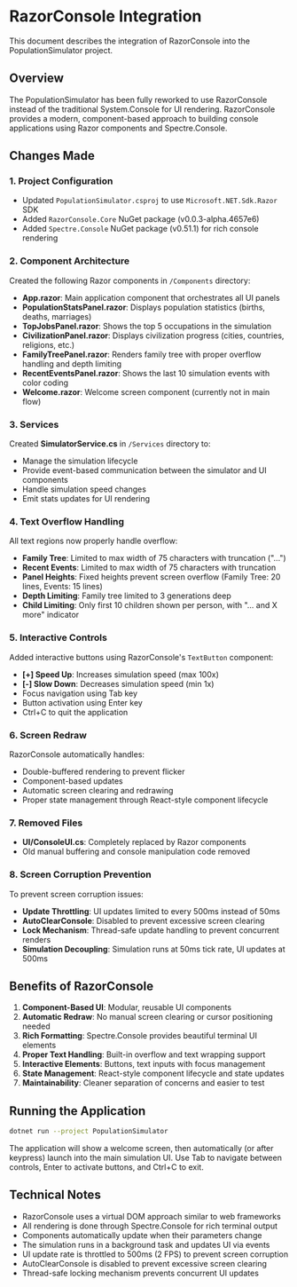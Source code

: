 # RazorConsole Integration

This document describes the integration of RazorConsole into the PopulationSimulator project.

## Overview

The PopulationSimulator has been fully reworked to use RazorConsole instead of the traditional System.Console for UI rendering. RazorConsole provides a modern, component-based approach to building console applications using Razor components and Spectre.Console.

## Changes Made

### 1. Project Configuration
- Updated `PopulationSimulator.csproj` to use `Microsoft.NET.Sdk.Razor` SDK
- Added `RazorConsole.Core` NuGet package (v0.0.3-alpha.4657e6)
- Added `Spectre.Console` NuGet package (v0.51.1) for rich console rendering

### 2. Component Architecture

Created the following Razor components in `/Components` directory:

- **App.razor**: Main application component that orchestrates all UI panels
- **PopulationStatsPanel.razor**: Displays population statistics (births, deaths, marriages)
- **TopJobsPanel.razor**: Shows the top 5 occupations in the simulation
- **CivilizationPanel.razor**: Displays civilization progress (cities, countries, religions, etc.)
- **FamilyTreePanel.razor**: Renders family tree with proper overflow handling and depth limiting
- **RecentEventsPanel.razor**: Shows the last 10 simulation events with color coding
- **Welcome.razor**: Welcome screen component (currently not in main flow)

### 3. Services

Created **SimulatorService.cs** in `/Services` directory to:
- Manage the simulation lifecycle
- Provide event-based communication between the simulator and UI components
- Handle simulation speed changes
- Emit stats updates for UI rendering

### 4. Text Overflow Handling

All text regions now properly handle overflow:
- **Family Tree**: Limited to max width of 75 characters with truncation ("...")
- **Recent Events**: Limited to max width of 75 characters with truncation
- **Panel Heights**: Fixed heights prevent screen overflow (Family Tree: 20 lines, Events: 15 lines)
- **Depth Limiting**: Family tree limited to 3 generations deep
- **Child Limiting**: Only first 10 children shown per person, with "... and X more" indicator

### 5. Interactive Controls

Added interactive buttons using RazorConsole's `TextButton` component:
- **[+] Speed Up**: Increases simulation speed (max 100x)
- **[-] Slow Down**: Decreases simulation speed (min 1x)
- Focus navigation using Tab key
- Button activation using Enter key
- Ctrl+C to quit the application

### 6. Screen Redraw

RazorConsole automatically handles:
- Double-buffered rendering to prevent flicker
- Component-based updates
- Automatic screen clearing and redrawing
- Proper state management through React-style component lifecycle

### 7. Removed Files

- **UI/ConsoleUI.cs**: Completely replaced by Razor components
- Old manual buffering and console manipulation code removed

### 8. Screen Corruption Prevention

To prevent screen corruption issues:
- **Update Throttling**: UI updates limited to every 500ms instead of 50ms
- **AutoClearConsole**: Disabled to prevent excessive screen clearing
- **Lock Mechanism**: Thread-safe update handling to prevent concurrent renders
- **Simulation Decoupling**: Simulation runs at 50ms tick rate, UI updates at 500ms

## Benefits of RazorConsole

1. **Component-Based UI**: Modular, reusable UI components
2. **Automatic Redraw**: No manual screen clearing or cursor positioning needed
3. **Rich Formatting**: Spectre.Console provides beautiful terminal UI elements
4. **Proper Text Handling**: Built-in overflow and text wrapping support
5. **Interactive Elements**: Buttons, text inputs with focus management
6. **State Management**: React-style component lifecycle and state updates
7. **Maintainability**: Cleaner separation of concerns and easier to test

## Running the Application

```bash
dotnet run --project PopulationSimulator
```

The application will show a welcome screen, then automatically (or after keypress) launch into the main simulation UI. Use Tab to navigate between controls, Enter to activate buttons, and Ctrl+C to exit.

## Technical Notes

- RazorConsole uses a virtual DOM approach similar to web frameworks
- All rendering is done through Spectre.Console for rich terminal output
- Components automatically update when their parameters change
- The simulation runs in a background task and updates UI via events
- UI update rate is throttled to 500ms (2 FPS) to prevent screen corruption
- AutoClearConsole is disabled to prevent excessive screen clearing
- Thread-safe locking mechanism prevents concurrent UI updates
